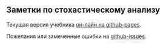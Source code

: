 Заметки по стохастическому анализу 
---------------------------


Текущая версия учебника [он-лайн на github-pages](https://bdemeshev.github.io/sc401/).

Пожелания или замеченные ошибки на [github-issues](https://github.com/bdemeshev/sc401/issues).
